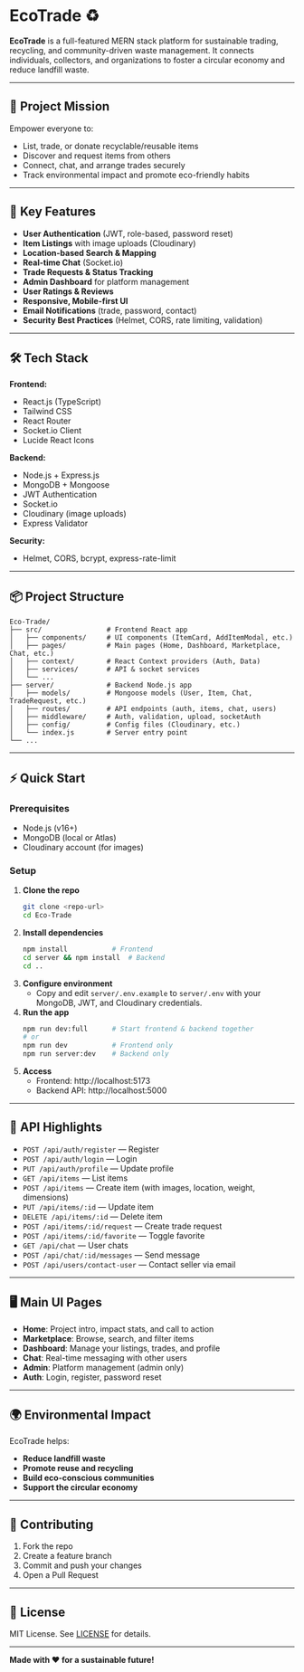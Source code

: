 # EcoTrade ♻️

**EcoTrade** is a full-featured MERN stack platform for sustainable trading, recycling, and community-driven waste management. It connects individuals, collectors, and organizations to foster a circular economy and reduce landfill waste.

---

## 🌱 Project Mission
Empower everyone to:
- List, trade, or donate recyclable/reusable items
- Discover and request items from others
- Connect, chat, and arrange trades securely
- Track environmental impact and promote eco-friendly habits

---

## 🚀 Key Features
- **User Authentication** (JWT, role-based, password reset)
- **Item Listings** with image uploads (Cloudinary)
- **Location-based Search & Mapping**
- **Real-time Chat** (Socket.io)
- **Trade Requests & Status Tracking**
- **Admin Dashboard** for platform management
- **User Ratings & Reviews**
- **Responsive, Mobile-first UI**
- **Email Notifications** (trade, password, contact)
- **Security Best Practices** (Helmet, CORS, rate limiting, validation)

---

## 🛠️ Tech Stack
**Frontend:**
- React.js (TypeScript)
- Tailwind CSS
- React Router
- Socket.io Client
- Lucide React Icons

**Backend:**
- Node.js + Express.js
- MongoDB + Mongoose
- JWT Authentication
- Socket.io
- Cloudinary (image uploads)
- Express Validator

**Security:**
- Helmet, CORS, bcrypt, express-rate-limit

---

## 📦 Project Structure
```
Eco-Trade/
├── src/                # Frontend React app
│   ├── components/     # UI components (ItemCard, AddItemModal, etc.)
│   ├── pages/          # Main pages (Home, Dashboard, Marketplace, Chat, etc.)
│   ├── context/        # React Context providers (Auth, Data)
│   ├── services/       # API & socket services
│   └── ...
├── server/             # Backend Node.js app
│   ├── models/         # Mongoose models (User, Item, Chat, TradeRequest, etc.)
│   ├── routes/         # API endpoints (auth, items, chat, users)
│   ├── middleware/     # Auth, validation, upload, socketAuth
│   ├── config/         # Config files (Cloudinary, etc.)
│   └── index.js        # Server entry point
└── ...
```

---

## ⚡ Quick Start
### Prerequisites
- Node.js (v16+)
- MongoDB (local or Atlas)
- Cloudinary account (for images)

### Setup
1. **Clone the repo**
   ```bash
   git clone <repo-url>
   cd Eco-Trade
   ```
2. **Install dependencies**
   ```bash
   npm install           # Frontend
   cd server && npm install  # Backend
   cd ..
   ```
3. **Configure environment**
   - Copy and edit `server/.env.example` to `server/.env` with your MongoDB, JWT, and Cloudinary credentials.
4. **Run the app**
   ```bash
   npm run dev:full      # Start frontend & backend together
   # or
   npm run dev           # Frontend only
   npm run server:dev    # Backend only
   ```
5. **Access**
   - Frontend: http://localhost:5173
   - Backend API: http://localhost:5000

---

## 🔑 API Highlights
- `POST /api/auth/register` — Register
- `POST /api/auth/login` — Login
- `PUT /api/auth/profile` — Update profile
- `GET /api/items` — List items
- `POST /api/items` — Create item (with images, location, weight, dimensions)
- `PUT /api/items/:id` — Update item
- `DELETE /api/items/:id` — Delete item
- `POST /api/items/:id/request` — Create trade request
- `POST /api/items/:id/favorite` — Toggle favorite
- `GET /api/chat` — User chats
- `POST /api/chat/:id/messages` — Send message
- `POST /api/users/contact-user` — Contact seller via email

---

## 🖥️ Main UI Pages
- **Home**: Project intro, impact stats, and call to action
- **Marketplace**: Browse, search, and filter items
- **Dashboard**: Manage your listings, trades, and profile
- **Chat**: Real-time messaging with other users
- **Admin**: Platform management (admin only)
- **Auth**: Login, register, password reset

---

## 🌍 Environmental Impact
EcoTrade helps:
- **Reduce landfill waste**
- **Promote reuse and recycling**
- **Build eco-conscious communities**
- **Support the circular economy**

---

## 🤝 Contributing
1. Fork the repo
2. Create a feature branch
3. Commit and push your changes
4. Open a Pull Request

---

## 📄 License
MIT License. See [LICENSE](LICENSE) for details.

---

**Made with ❤️ for a sustainable future!**